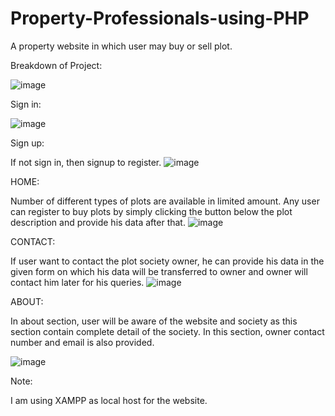 # Property-Professionals-using-PHP
A property website in which user may buy or sell plot.

Breakdown of Project:

![image](https://user-images.githubusercontent.com/91543840/193570694-05b539cb-e5ff-4371-be2d-40b2a3d4e06f.png)

Sign in:

![image](https://user-images.githubusercontent.com/91543840/193570792-c6fc7f7a-ba52-492f-9e53-ceffb4c6ca30.png)

Sign up: 

If not sign in, then signup to register.
![image](https://user-images.githubusercontent.com/91543840/193570862-f9e1a208-ac29-471c-951d-2ca28169af4c.png)

HOME:

Number of different types of plots are available in limited amount. Any user can register to buy plots by simply clicking the button below the plot description and provide his data after that.
![image](https://user-images.githubusercontent.com/91543840/193570919-84e49d07-522c-48b0-abe4-397c9c082b34.png)

CONTACT:

If user want to contact the plot society owner, he can provide his data in the given form on which his data will be transferred to owner and owner will contact him later for his queries.
![image](https://user-images.githubusercontent.com/91543840/193570978-01b4ce99-180d-49e8-8ed7-91e78187ee22.png)

ABOUT:

In about section, user will be aware of the website and society as this section contain complete detail of the society. In this section, owner contact number and email is also provided.

![image](https://user-images.githubusercontent.com/91543840/193571047-cc84c4cd-64aa-42c8-9043-6e9cdb665e4b.png)

Note:

I am using XAMPP as local host for the website.
